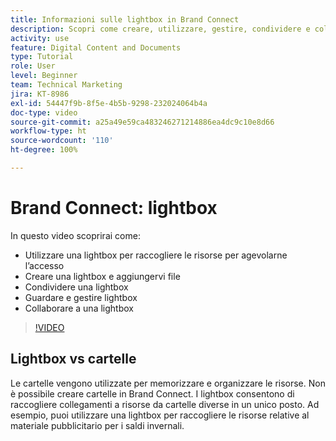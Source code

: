 ```yaml
---
title: Informazioni sulle lightbox in Brand Connect
description: Scopri come creare, utilizzare, gestire, condividere e collaborare a una lightbox in Brand Connect di [!UICONTROL Workfront DAM].
activity: use
feature: Digital Content and Documents
type: Tutorial
role: User
level: Beginner
team: Technical Marketing
jira: KT-8986
exl-id: 54447f9b-8f5e-4b5b-9298-232024064b4a
doc-type: video
source-git-commit: a25a49e59ca483246271214886ea4dc9c10e8d66
workflow-type: ht
source-wordcount: '110'
ht-degree: 100%

---
```


# Brand Connect: lightbox

In questo video scoprirai come:

* Utilizzare una lightbox per raccogliere le risorse per agevolarne l’accesso
* Creare una lightbox e aggiungervi file
* Condividere una lightbox
* Guardare e gestire lightbox
* Collaborare a una lightbox

>[!VIDEO](https://video.tv.adobe.com/v/335248/?quality=12&learn=on)

## Lightbox vs cartelle

Le cartelle vengono utilizzate per memorizzare e organizzare le risorse. Non è possibile creare cartelle in Brand Connect. I lightbox consentono di raccogliere collegamenti a risorse da cartelle diverse in un unico posto. Ad esempio, puoi utilizzare una lightbox per raccogliere le risorse relative al materiale pubblicitario per i saldi invernali.
